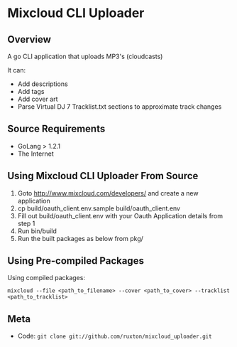 Mixcloud CLI Uploader
====================================

Overview
--------

A go CLI application that uploads MP3's (cloudcasts)

It can:
 * Add descriptions
 * Add tags
 * Add cover art
 * Parse Virtual DJ 7 Tracklist.txt sections to approximate track changes

Source Requirements
------------

* GoLang > 1.2.1
* The Internet

Using Mixcloud CLI Uploader From Source
--------------------------------

  1. Goto http://www.mixcloud.com/developers/ and create a new application
  1. cp build/oauth_client.env.sample build/oauth_client.env
  1. Fill out build/oauth_client.env with your Oauth Application details from step 1
  1. Run bin/build
  1. Run the built packages as below from pkg/

Using Pre-compiled Packages
---------------------------

Using compiled packages:

  `mixcloud --file <path_to_filename> --cover <path_to_cover> --tracklist <path_to_tracklist>`

Meta
----

* Code: `git clone git://github.com/ruxton/mixcloud_uploader.git`
